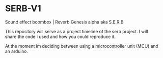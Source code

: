 # SERB-V1
Sound effect boombox | Reverb Genesis alpha aka S.E.R.B

This repository will serve as a project timeline of the serb project. I will share the code i used and how you could reproduce it. 

At the moment im deciding between using a microcontroller unit (MCU) and an arduino. 

